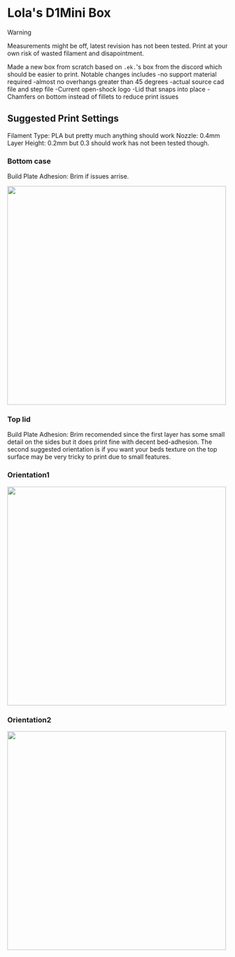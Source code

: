 # Lola's D1Mini Box

> [!WARNING]  
> Measurements might be off, latest revision has not been tested. Print at your own risk of wasted filament and disapointment.


Made a new box from scratch based on `.ek.`'s box from the discord which should be easier to print.
Notable changes includes
-no support material required
-almost no overhangs greater than 45 degrees
-actual source cad file and step file 
-Current open-shock logo
-Lid that snaps into place
-Chamfers on bottom instead of fillets to reduce print issues

## Suggested Print Settings
Filament Type: PLA but pretty much anything should work
Nozzle: 0.4mm
Layer Height: 0.2mm but 0.3 should work has not been tested though.

### Bottom case
Build Plate Adhesion: Brim if issues arrise.

<img src="Images/BottomCaseSuggestedOrientation.png" width="500">

### Top lid
Build Plate Adhesion: Brim recomended since the first layer has some small detail on the sides but it does print fine with decent bed-adhesion.
The second suggested orientation is if you want your beds texture on the top surface may be very tricky to print due to small features.
### Orientation1
<img src="Images/TopLidSuggestedOrientation1.png" width="500">

### Orientation2
<img src="Images/TopLidSuggestedOrientation2.png" width="500">
